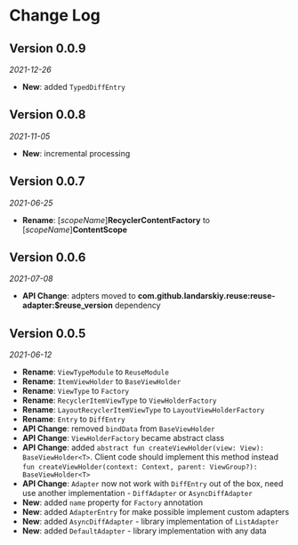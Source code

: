 Change Log
==========
## Version 0.0.9

_2021-12-26_

* **New**: added `TypedDiffEntry`

## Version 0.0.8

_2021-11-05_

* **New**: incremental processing

## Version 0.0.7

_2021-06-25_

* **Rename**: [_scopeName_]**RecyclerContentFactory** to [_scopeName_]**ContentScope**

## Version 0.0.6

_2021-07-08_

*  **API Change**:  adpters moved to **com.github.landarskiy.reuse:reuse-adapter:$reuse_version** dependency

## Version 0.0.5

_2021-06-12_

 *  **Rename**:  `ViewTypeModule` to `ReuseModule`
 *  **Rename**:  `ItemViewHolder` to `BaseViewHolder`
 *  **Rename**:  `ViewType` to `Factory`
 *  **Rename**:  `RecyclerItemViewType` to `ViewHolderFactory`
 *  **Rename**:  `LayoutRecyclerItemViewType` to `LayoutViewHolderFactory`
 *  **Rename**:  `Entry` to `DiffEntry`
 *  **API Change**:  removed `bindData` from `BaseViewHolder`
 *  **API Change**:  `ViewHolderFactory` became abstract class
 *  **API Change**:  added `abstract fun createViewHolder(view: View): BaseViewHolder<T>`. Client code should implement this method instead `fun createViewHolder(context: Context, parent: ViewGroup?): BaseViewHolder<T>`
*  **API Change**:  `Adapter` now not work with `DiffEntry` out of the box, need use another implementation - `DiffAdapter` or `AsyncDiffAdapter`
 *  **New**: added `name` property for `Factory` annotation
 *  **New**: added `AdapterEntry` for make possible implement custom adapters
 *  **New**: added `AsyncDiffAdapter` - library implementation of `ListAdapter`
 *  **New**: added `DefaultAdapter` - library implementation with any data
